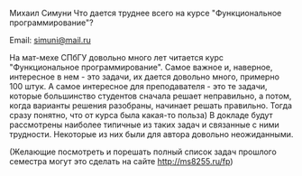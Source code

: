 Михаил Симуни
Что дается труднее всего на курсе "Функциональное программирование"?

Email: simuni@mail.ru

На мат-мехе СПбГУ довольно много лет читается курс "Функциональное программирование". Самое важное и, наверное, интересное в нем - это задачи, их дается довольно много, примерно 100 штук.
А самое интересное для преподавателя - это те задачи, которые большинство студентов сначала решает неправильно, а потом, когда варианты решения разобраны, начинает решать правильно. Тогда сразу понятно, что от курса была какая-то польза)
В докладе будут рассмотрены наиболее типичные из таких задач и связанные с ними трудности. Некоторые из них были для автора довольно неожиданными.

(Желающие посмотреть и порешать полный список задач прошлого семестра могут это сделать на сайте http://ms8255.ru/fp)
